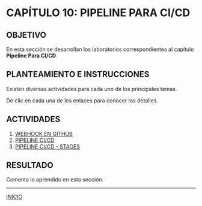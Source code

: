 # CAPÍTULO 10: PIPELINE PARA CI/CD

## OBJETIVO

En esta sección se desarrollan los laboratorios correspondientes al capítulo **Pipeline Para CI/CD**.

## PLANTEAMIENTO E INSTRUCCIONES

Existen diversas actividades para cada uno de los principales temas.

De clic en cada una de los enlaces para conocer los detalles.

## ACTIVIDADES

1. [WEBHOOK EN GITHUB](tasks/C10-01.md)
2. [PIPELINE CI/CD](tasks/C10-02.md)
3. [PIPELINE CI/CD - STAGES](tasks/C10-03.md)

## RESULTADO

Comenta lo aprendido en esta sección.

---

[INICIO](../README.md)
